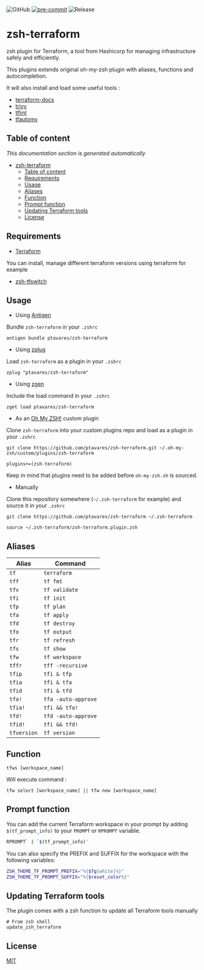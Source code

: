 ![GitHub](https://img.shields.io/github/license/ptavares/zsh-terraform)
[![pre-commit](https://img.shields.io/badge/pre--commit-enabled-brightgreen?logo=pre-commit&logoColor=white)](https://github.com/pre-commit/pre-commit)
![Release](https://img.shields.io/badge/Release_version-2.1.0-blue)

# zsh-terraform

zsh plugin for Terraform, a tool from Hashicorp for managing infrastructure safely and efficiently.

This plugins extends original oh-my-zsh plugin with aliases, functions and autocompletion.

It will also install and load some useful tools :
- [terraform-docs](https://github.com/terraform-docs/terraform-docs)
- [trivy](https://github.com/aquasecurity/trivy)
- [tflint](https://github.com/terraform-linters/tflint)
- [tfautomv](https://github.com/busser/tfautomv)

## Table of content

_This documentation section is generated automatically_

<!--TOC-->

- [zsh-terraform](#zsh-terraform)
  - [Table of content](#table-of-content)
  - [Requirements](#requirements)
  - [Usage](#usage)
  - [Aliases](#aliases)
  - [Function](#function)
  - [Prompt function](#prompt-function)
  - [Updating Terraform tools](#updating-terraform-tools)
  - [License](#license)

<!--TOC-->

## Requirements

- [Terraform](https://terraform.io/)

You can install, manage different terraform versions using terraform for example

- [zsh-tfswitch](https://github.com/ptavares/zsh-tfswitch)

## Usage

- Using [Antigen](https://github.com/zsh-users/antigen)

Bundle `zsh-terraform` in your `.zshrc`

```shell script
antigen bundle ptavares/zsh-terraform
```

- Using [zplug](https://github.com/b4b4r07/zplug)

Load `zsh-terraform` as a plugin in your `.zshrc`

```shell script
zplug "ptavares/zsh-terraform"
```

- Using [zgen](https://github.com/tarjoilija/zgen)

Include the load command in your `.zshrc`

```shell script
zget load ptavares/zsh-terraform
```

- As an [Oh My ZSH!](https://github.com/robbyrussell/oh-my-zsh) custom plugin

Clone `zsh-terraform` into your custom plugins repo and load as a plugin in your `.zshrc`

```shell script
git clone https://github.com/ptavares/zsh-terraform.git ~/.oh-my-zsh/custom/plugins/zsh-terraform
```

```shell script
plugins+=(zsh-terraform)
```

Keep in mind that plugins need to be added before `oh-my-zsh.sh` is sourced.

- Manually

Clone this repository somewhere (`~/.zsh-terraform` for example) and source it in your `.zshrc`

```shell script
git clone https://github.com/ptavares/zsh-terraform ~/.zsh-terraform
```

```shell script
source ~/.zsh-terraform/zsh-terraform.plugin.zsh
```


## Aliases

| Alias       | Command              |
| ----------- | -------------------- |
| `tf`        | `terraform`          |
| `tff`       | `tf fmt`             |
| `tfv`       | `tf validate`        |
| `tfi`       | `tf init`            |
| `tfp`       | `tf plan`            |
| `tfa`       | `tf apply`           |
| `tfd`       | `tf destroy`         |
| `tfo`       | `tf output`          |
| `tfr`       | `tf refresh`         |
| `tfs`       | `tf show`            |
| `tfw`       | `tf workspace`       |
| `tffr`      | `tff -recursive`     |
| `tfip`      | `tfi & tfp`          |
| `tfia`      | `tfi & tfa`          |
| `tfid`      | `tfi & tfd`          |
| `tfa!`      | `tfa -auto-approve`  |
| `tfia!`     | `tfi && tfa!`        |
| `tfd!`      | `tfd -auto-approve`  |
| `tfid!`     | `tfi && tfd!`        |
| `tfversion` | `tf version`         |

## Function

`tfws [workspace_name]`

Will execute command :

`tfw select [workspace_name] || tfw new [workspace_name]`

## Prompt function

You can add the current Terraform workspace in your prompt by adding `$(tf_prompt_info)`
to your `PROMPT` or `RPROMPT` variable.

```sh
RPROMPT` | `$(tf_prompt_info)'
```

You can also specify the PREFIX and SUFFIX for the workspace with the following variables:

```sh
ZSH_THEME_TF_PROMPT_PREFIX="%{$fg[white]%}"
ZSH_THEME_TF_PROMPT_SUFFIX="%{$reset_color%}"
```

## Updating Terraform tools

The plugin comes with a zsh function to update all Terraform tools manually

```shell script
# From zsh shell
update_zsh_terraform
```

## License

[MIT](LICENCE)
